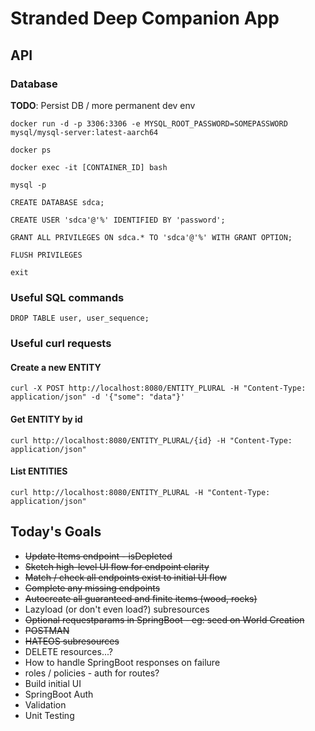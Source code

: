 # Stranded Deep Companion App

## API

### Database

**TODO**: Persist DB / more permanent dev env

`docker run -d -p 3306:3306 -e MYSQL_ROOT_PASSWORD=SOMEPASSWORD mysql/mysql-server:latest-aarch64`

`docker ps`

`docker exec -it [CONTAINER_ID] bash`

`mysql -p`

`CREATE DATABASE sdca;`

`CREATE USER 'sdca'@'%' IDENTIFIED BY 'password';`

`GRANT ALL PRIVILEGES ON sdca.* TO 'sdca'@'%' WITH GRANT OPTION;`

`FLUSH PRIVILEGES`

`exit`

### Useful SQL commands

`DROP TABLE user, user_sequence;`

### Useful curl requests

#### Create a new ENTITY
`curl -X POST http://localhost:8080/ENTITY_PLURAL -H "Content-Type: application/json" -d '{"some": "data"}'`

#### Get ENTITY by id
`curl http://localhost:8080/ENTITY_PLURAL/{id} -H "Content-Type: application/json"`

#### List ENTITIES
`curl http://localhost:8080/ENTITY_PLURAL -H "Content-Type: application/json"`

Today's Goals
---

 - ~~Update Items endpoint  - isDepleted~~
 - ~~Sketch high-level UI flow for endpoint clarity~~
 - ~~Match / check all endpoints exist to initial UI flow~~
 - ~~Complete any missing endpoints~~
 - ~~Autocreate all guaranteed and finite items (wood, rocks)~~
 - Lazyload (or don't even load?) subresources
 - ~~Optional requestparams in SpringBoot - eg: seed on World Creation~~
 - ~~POSTMAN~~
 - ~~HATEOS subresources~~
 - DELETE resources...?
 - How to handle SpringBoot responses on failure
 - roles / policies - auth for routes?
 - Build initial UI
 - SpringBoot Auth
 - Validation
 - Unit Testing